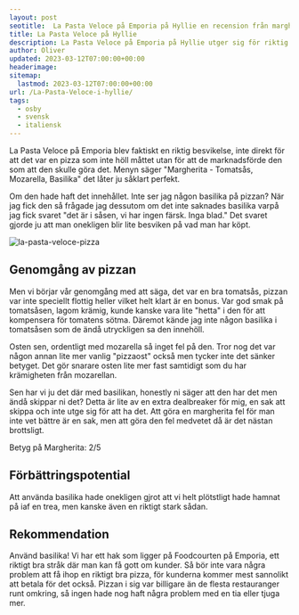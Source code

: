 ```yaml
---
layout: post
seotitle:  La Pasta Veloce på Emporia på Hyllie en recension från margherita.se
title: La Pasta Veloce på Hyllie
description: La Pasta Veloce på Emporia på Hyllie utger sig för riktig italiensk pizza men faller på målsnöret.
author: Oliver
updated: 2023-03-12T07:00:00+00:00
headerimage:
sitemap:
  lastmod: 2023-03-12T07:00:00+00:00
url: /La-Pasta-Veloce-i-hyllie/
tags:
  - osby
  - svensk
  - italiensk
---
```


La Pasta Veloce på Emporia blev faktiskt en riktig besvikelse, inte direkt för att det var en pizza som inte höll måttet utan för att de marknadsförde den som att den skulle göra det. Menyn säger "Margherita - Tomatsås, Mozarella, Basilika" det låter ju såklart perfekt.

Om den hade haft det innehållet. Inte ser jag någon basilika på pizzan? När jag fick den så frågade jag dessutom om det inte saknades basilika varpå jag fick svaret "det är i såsen, vi har ingen färsk. Inga blad." Det svaret gjorde ju att man onekligen blir lite besviken på vad man har köpt. 

![la-pasta-veloce-pizza](https://imgur.com/uycDouz.jpg)

## Genomgång av pizzan

Men vi börjar vår genomgång med att säga, det var en bra tomatsås, pizzan var inte speciellt flottig heller vilket helt klart är en bonus. Var god smak på tomatsåsen, lagom krämig, kunde kanske vara lite "hetta" i den för att kompensera för tomatens sötma. Däremot kände jag inte någon basilika i tomatsåsen som de ändå utryckligen sa den innehöll.

Osten sen, ordentligt med mozarella så inget fel på den. Tror nog det var någon annan lite mer vanlig "pizzaost" också men tycker inte det sänker betyget. Det gör snarare osten lite mer fast samtidigt som du har krämigheten från mozarellan.

Sen har vi ju det där med basilikan, honestly ni säger att den har det men ändå skippar ni det? Detta är lite av en extra dealbreaker för mig, en sak att skippa och inte utge sig för att ha det. Att göra en margherita fel för man inte vet bättre är en sak, men att göra den fel medvetet då är det nästan brottsligt.

Betyg på Margherita: 2/5

## Förbättringspotential

Att använda basilika hade onekligen gjrot att vi helt plötstligt hade hamnat på iaf en trea, men kanske även en riktigt stark sådan.

## Rekommendation

Använd basilika! Vi har ett hak som ligger på Foodcourten på Emporia, ett riktigt bra stråk där man kan få gott om kunder. Så bör inte vara några problem att få ihop en riktigt bra pizza, för kunderna kommer mest sannolikt att betala för det också. Pizzan i sig var billigare än de flesta restauranger runt omkring, så ingen hade nog haft några problem med en tia eller tjuga mer.